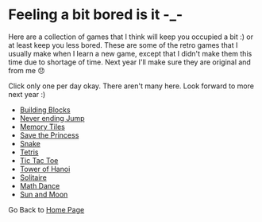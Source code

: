# Feeling a bit bored is it -_-

Here are a collection of games that I think will keep you occupied a bit :) or at least keep you less bored. These are some of the retro games that I usually make when I learn a new game, except that I didn't make them this time due to shortage of time. Next year I'll make sure they are original and from me :disappointed:

Click only one per day okay. There aren't many here. Look forward to more next year :)
- [Building Blocks](https://steffinrayen.github.io/fuzzy-happiness/2018-treat/openWhen/bored/blocks.html)
- [Never ending Jump](https://steffinrayen.github.io/fuzzy-happiness/2018-treat/openWhen/bored/jump.html)
- [Memory Tiles](https://steffinrayen.github.io/fuzzy-happiness/2018-treat/openWhen/bored/memory.html)
- [Save the Princess](https://steffinrayen.github.io/fuzzy-happiness/2018-treat/openWhen/bored/princess.html)
- [Snake](https://steffinrayen.github.io/fuzzy-happiness/2018-treat/openWhen/bored/snake.html)
- [Tetris](https://steffinrayen.github.io/fuzzy-happiness/2018-treat/openWhen/bored/tetris.html)
- [Tic Tac Toe](https://steffinrayen.github.io/fuzzy-happiness/2018-treat/openWhen/bored/ticTacToe.html)
- [Tower of Hanoi](https://steffinrayen.github.io/fuzzy-happiness/2018-treat/openWhen/bored/towerOfHanoi.html)
- [Solitaire](https://steffinrayen.github.io/fuzzy-happiness/2018-treat/openWhen/bored/solitaire.html)
- [Math Dance](https://steffinrayen.github.io/fuzzy-happiness/2018-treat/openWhen/bored/math.html)
- [Sun and Moon](https://steffinrayen.github.io/fuzzy-happiness/2018-treat/openWhen/bored/sunRise.html)

Go Back to [Home Page](https://steffinrayen.github.io/fuzzy-happiness/)
